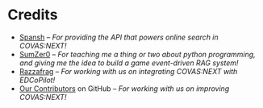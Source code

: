 # Credits

* [Spansh](https://spansh.co.uk/) – *For providing the API that powers online search in COVAS:NEXT!*
* [SumZer0](https://github.com/SumZer0-git) – *For teaching me a thing or two about python programming, and giving me the idea to build a game event-driven RAG system!*
* [Razzafrag](https://www.razzafrag.com/) – *For working with us on integrating COVAS:NEXT with EDCoPilot!*
* [Our Contributors](https://github.com/RatherRude/Elite-Dangerous-AI-Integration/graphs/contributors) on GitHub – *For working with us on improving COVAS:NEXT!*